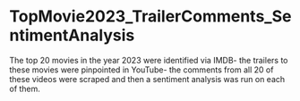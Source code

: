 # TopMovie2023_TrailerComments_SentimentAnalysis
The top 20 movies in the year 2023 were identified via IMDB- the trailers to these movies were pinpointed in YouTube- the comments from all 20 of these videos were scraped and then a sentiment analysis was run on each of them.
